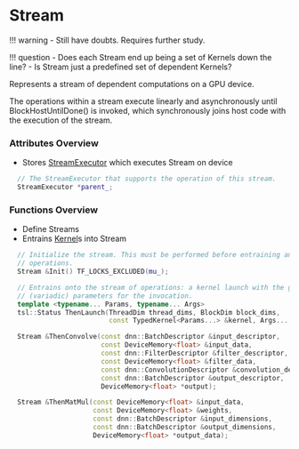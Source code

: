 # **Stream**

!!! warning
    - Still have doubts. Requires further study.

!!! question
    - Does each Stream end up being a set of Kernels down the line?
    - Is Stream just a predefined set of dependent Kernels?

Represents a stream of dependent computations on a GPU device.

The operations within a stream execute linearly and asynchronously until
BlockHostUntilDone() is invoked, which synchronously joins host code with
the execution of the stream.

### Attributes Overview

- Stores [StreamExecutor](StreamExecutor.md) which executes Stream on device

```cpp
  // The StreamExecutor that supports the operation of this stream.
  StreamExecutor *parent_;
```

### Functions Overview

- Define Streams
- Entrains [Kernel](Kernel.md)s into Stream

```cpp
  // Initialize the stream. This must be performed before entraining any other
  // operations.
  Stream &Init() TF_LOCKS_EXCLUDED(mu_);

  // Entrains onto the stream of operations: a kernel launch with the given
  // (variadic) parameters for the invocation.
  template <typename... Params, typename... Args>
  tsl::Status ThenLaunch(ThreadDim thread_dims, BlockDim block_dims,
                         const TypedKernel<Params...> &kernel, Args... args);

  Stream &ThenConvolve(const dnn::BatchDescriptor &input_descriptor,
                       const DeviceMemory<float> &input_data,
                       const dnn::FilterDescriptor &filter_descriptor,
                       const DeviceMemory<float> &filter_data,
                       const dnn::ConvolutionDescriptor &convolution_descriptor,
                       const dnn::BatchDescriptor &output_descriptor,
                       DeviceMemory<float> *output);

  Stream &ThenMatMul(const DeviceMemory<float> &input_data,
                     const DeviceMemory<float> &weights,
                     const dnn::BatchDescriptor &input_dimensions,
                     const dnn::BatchDescriptor &output_dimensions,
                     DeviceMemory<float> *output_data);
```